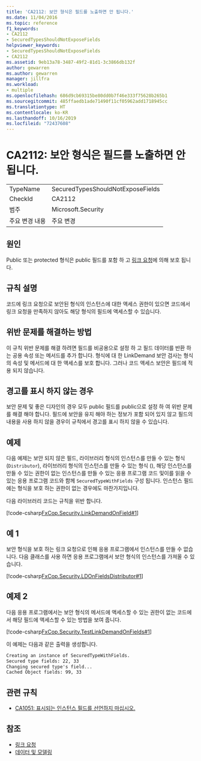 ```yaml
---
title: 'CA2112: 보안 형식은 필드를 노출하면 안 됩니다.'
ms.date: 11/04/2016
ms.topic: reference
f1_keywords:
- CA2112
- SecuredTypesShouldNotExposeFields
helpviewer_keywords:
- SecuredTypesShouldNotExposeFields
- CA2112
ms.assetid: 9eb13a78-3487-49f2-81d1-3c3866db132f
author: gewarren
ms.author: gewarren
manager: jillfra
ms.workload:
- multiple
ms.openlocfilehash: 686d9cb69315be80dd0b7f46e333f75628b265b1
ms.sourcegitcommit: 485ffaedb1ade71490f11cf05962add1718945cc
ms.translationtype: HT
ms.contentlocale: ko-KR
ms.lasthandoff: 10/16/2019
ms.locfileid: "72437608"
---
```

# <a name="ca2112-secured-types-should-not-expose-fields"></a>CA2112: 보안 형식은 필드를 노출하면 안 됩니다.

|||
|-|-|
|TypeName|SecuredTypesShouldNotExposeFields|
|CheckId|CA2112|
|범주|Microsoft.Security|
|주요 변경 내용|주요 변경|

## <a name="cause"></a>원인
Public 또는 protected 형식은 public 필드를 포함 하 고 [링크 요청](/dotnet/framework/misc/link-demands)에 의해 보호 됩니다.

## <a name="rule-description"></a>규칙 설명
코드에 링크 요청으로 보안된 형식의 인스턴스에 대한 액세스 권한이 있으면 코드에서 링크 요청을 만족하지 않아도 해당 형식의 필드에 액세스할 수 있습니다.

## <a name="how-to-fix-violations"></a>위반 문제를 해결하는 방법
이 규칙 위반 문제를 해결 하려면 필드를 비공용으로 설정 하 고 필드 데이터를 반환 하는 공용 속성 또는 메서드를 추가 합니다. 형식에 대 한 LinkDemand 보안 검사는 형식의 속성 및 메서드에 대 한 액세스를 보호 합니다. 그러나 코드 액세스 보안은 필드에 적용 되지 않습니다.

## <a name="when-to-suppress-warnings"></a>경고를 표시 하지 않는 경우
보안 문제 및 좋은 디자인의 경우 모두 public 필드를 public으로 설정 하 여 위반 문제를 해결 해야 합니다. 필드에 보안을 유지 해야 하는 정보가 포함 되어 있지 않고 필드의 내용을 사용 하지 않을 경우이 규칙에서 경고를 표시 하지 않을 수 있습니다.

## <a name="example"></a>예제
다음 예제는 보안 되지 않은 필드, 라이브러리 형식의 인스턴스를 만들 수 있는 형식 (`Distributor`), 라이브러리 형식의 인스턴스를 만들 수 있는 형식 (), 해당 인스턴스를 만들 수 있는 권한이 없는 인스턴스를 만들 수 있는 응용 프로그램 코드 및이를 읽을 수 있는 응용 프로그램 코드와 함께 `SecuredTypeWithFields` 구성 됩니다. 인스턴스 필드에는 형식을 보호 하는 권한이 없는 경우에도 마찬가지입니다.

다음 라이브러리 코드는 규칙을 위반 합니다.

[!code-csharp[FxCop.Security.LinkDemandOnField#1](../code-quality/codesnippet/CSharp/ca2112-secured-types-should-not-expose-fields_1.cs)]

## <a name="example-1"></a>예 1
보안 형식을 보호 하는 링크 요청으로 인해 응용 프로그램에서 인스턴스를 만들 수 없습니다. 다음 클래스를 사용 하면 응용 프로그램에서 보안 형식의 인스턴스를 가져올 수 있습니다.

[!code-csharp[FxCop.Security.LDOnFieldsDistributor#1](../code-quality/codesnippet/CSharp/ca2112-secured-types-should-not-expose-fields_2.cs)]

## <a name="example-2"></a>예제 2
다음 응용 프로그램에서는 보안 형식의 메서드에 액세스할 수 있는 권한이 없는 코드에서 해당 필드에 액세스할 수 있는 방법을 보여 줍니다.

[!code-csharp[FxCop.Security.TestLinkDemandOnFields#1](../code-quality/codesnippet/CSharp/ca2112-secured-types-should-not-expose-fields_3.cs)]

이 예제는 다음과 같은 출력을 생성합니다.

```txt
Creating an instance of SecuredTypeWithFields.
Secured type fields: 22, 33
Changing secured type's field...
Cached Object fields: 99, 33
```

## <a name="related-rules"></a>관련 규칙

- [CA1051: 표시되는 인스턴스 필드를 선언하지 마십시오.](../code-quality/ca1051-do-not-declare-visible-instance-fields.md)

## <a name="see-also"></a>참조

- [링크 요청](/dotnet/framework/misc/link-demands)
- [데이터 및 모델링](/dotnet/framework/data/index)
